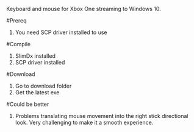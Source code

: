Keyboard and mouse for Xbox One streaming to Windows 10.

#Prereq
1.  You need SCP driver installed to use

#Compile
1.  SlimDx installed
2.  SCP driver installed

#Download
1. Go to download folder
2. Get the latest exe

#Could be better
1.  Problems translating mouse movement into the right stick directional look.  Very challenging to make it a smooth experience.  
